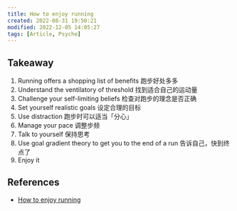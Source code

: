 ```yaml
---
title: How to enjoy running
created: 2022-08-31 19:50:21
modified: 2022-12-05 14:05:27
tags: [Article, Psyche]
---
```


## Takeaway

1. Running offers a shopping list of benefits 跑步好处多多
2. Understand the ventilatory of threshold 找到适合自己的运动量
3. Challenge your self-limiting beliefs 检查对跑步的理念是否正确
4. Set yourself realistic goals 设定合理的目标
5. Use distraction 跑步时可以适当「分心」
6. Manage your pace 调整步频
7. Talk to yourself 保持思考
8. Use goal gradient theory to get you to the end of a run 告诉自己，快到终点了
9. Enjoy it

## References

- [How to enjoy running](https://psyche.co/guides/how-to-enjoy-running-and-actually-look-forward-to-it)
